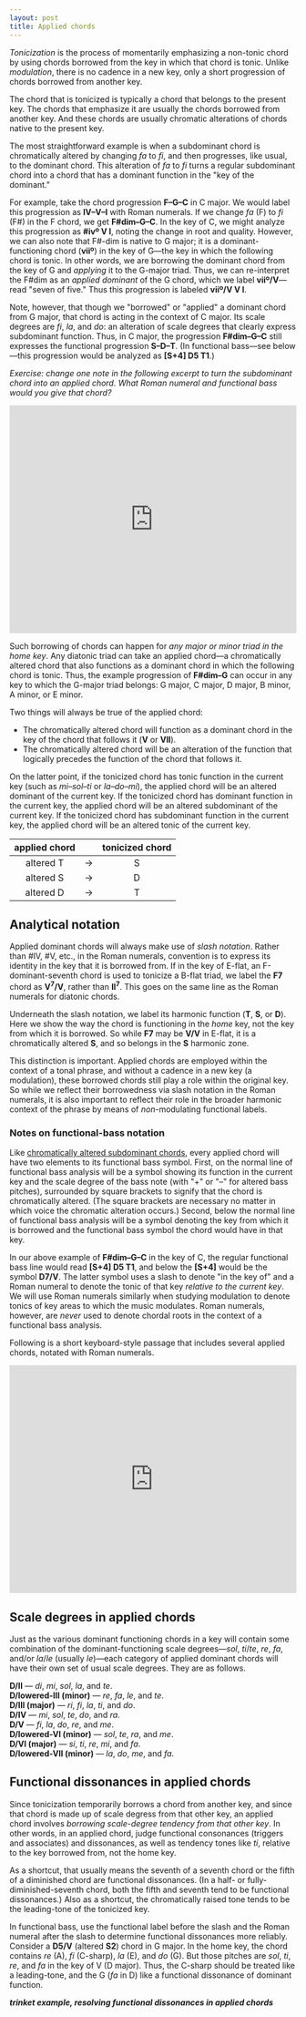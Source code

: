 ```yaml
---
layout: post
title: Applied chords
---
```


*Tonicization* is the process of momentarily emphasizing a non-tonic chord by using chords borrowed from the key in which that chord is tonic. Unlike *modulation*, there is no cadence in a new key, only a short progression of chords borrowed from another key. 

The chord that is tonicized is typically a chord that belongs to the present key. The chords that emphasize it are usually the chords borrowed from another key. And these chords are usually chromatic alterations of chords native to the present key. 

The most straightforward example is when a subdominant chord is chromatically altered by changing *fa* to *fi*, and then progresses, like usual, to the dominant chord. This alteration of *fa* to *fi* turns a regular subdominant chord into a chord that has a dominant function in the "key of the dominant." 

For example, take the chord progression **F–G–C** in C major. We would label this progression as **IV–V–I** with Roman numerals. If we change *fa* (F) to *fi* (F\#) in the F chord, we get **F\#dim–G–C**. In the key of C, we might analyze this progression as **\#ivº V I**, noting the change in root and quality. However, we can also note that F\#-dim is native to G major; it is a dominant-functioning chord (**viiº**) in the key of G—the key in which the following chord is tonic. In other words, we are borrowing the dominant chord from the key of G and *applying* it to the G-major triad. Thus, we can re-interpret the F\#dim as an *applied dominant* of the G chord, which we label **viiº/V**—read "seven of five." Thus this progression is labeled **viiº/V V I**.

Note, however, that though we "borrowed" or "applied" a dominant chord from G major, that chord is acting in the context of C major. Its scale degrees are *fi*, *la*, and *do*: an alteration of scale degrees that clearly express subdominant function. Thus, in C major, the progression **F\#dim–G–C** still expresses the functional progression **S–D–T**. (In functional bass—see below—this progression would be analyzed as **[S+4] D5 T1**.)

*Exercise: change one note in the following excerpt to turn the subdominant chord into an applied chord. What Roman numeral and functional bass would you give that chord?*

<iframe src="https://trinket.io/embed/music/c6b5004279" width="100%" height="400" frameborder="0" marginwidth="0" marginheight="0" allowfullscreen></iframe><br/>

Such borrowing of chords can happen for *any major or minor triad in the home key*. Any diatonic triad can take an applied chord—a chromatically altered chord that also functions as a dominant chord in which the following chord is tonic. Thus, the example progression of **F\#dim–G** can occur in any key to which the G-major triad belongs: G major, C major, D major, B minor, A minor, or E minor. 

Two things will always be true of the applied chord:

- The chromatically altered chord will function as a dominant chord in the key of the chord that follows it (**V** or **VII**).  
- The chromatically altered chord will be an alteration of the function that logically precedes the function of the chord that follows it.

On the latter point, if the tonicized chord has tonic function in the current key (such as *mi–sol–ti* or *la–do–mi*), the applied chord will be an altered dominant of the current key. If the tonicized chord has dominant function in the current key, the applied chord will be an altered subdominant of the current key. If the tonicized chord has subdominant function in the current key, the applied chord will be an altered tonic of the current key.

| applied chord |   | tonicized chord |
|:----------------:|:-:|:---------------:|
|     altered T    | → | S 
|     altered S    | → | D 
|     altered D    | → | T 

Analytical notation
-------------------

Applied dominant chords will always make use of *slash notation*. Rather than #IV, #V, etc., in the Roman numerals, convention is to express its identity in the key that it is borrowed from. If in the key of E-flat, an F-dominant-seventh chord is used to tonicize a B-flat triad, we label the **F7** chord as **V<sup>7</sup>/V**, rather than **II<sup>7</sup>**. This goes on the same line as the Roman numerals for diatonic chords.

Underneath the slash notation, we label its harmonic function (**T**, **S**, or **D**). Here we show the way the chord is functioning in the *home* key, not the key from which it is borrowed. So while **F7** may be **V/V** in E-flat, it is a chromatically altered **S**, and so belongs in the **S** harmonic zone.

This distinction is important. Applied chords are employed within the context of a tonal phrase, and without a cadence in a new key (a modulation), these borrowed chords still play a role within the original key. So while we reflect their borrowedness via slash notation in the Roman numerals, it is also important to reflect their role in the broader harmonic context of the phrase by means of *non*-modulating functional labels.

### Notes on functional-bass notation

Like [chromatically altered subdominant chords][alteredSubdominants], every applied chord will have two elements to its functional bass symbol. First, on the normal line of functional bass analysis will be a symbol showing its function in the current key and the scale degree of the bass note (with "+" or "–" for altered bass pitches), surrounded by square brackets to signify that the chord is chromatically altered. (The square brackets are necessary no matter in which voice the chromatic alteration occurs.) Second, below the normal line of functional bass analysis will be a symbol denoting the key from which it is borrowed and the functional bass symbol the chord would have in that key. 

In our above example of **F\#dim–G–C** in the key of C, the regular functional bass line would read **[S+4] D5 T1**, and below the **[S+4]** would be the symbol **D7/V**. The latter symbol uses a slash to denote "in the key of" and a Roman numeral to denote the tonic of that key *relative to the current key*. We will use Roman numerals similarly when studying modulation to denote tonics of key areas to which the music modulates. Roman numerals, however, are *never* used to denote chordal roots in the context of a functional bass analysis. 

Following is a short keyboard-style passage that includes several applied chords, notated with Roman numerals.

<iframe src="https://trinket.io/embed/music/45c20d9624" width="100%" height="400" frameborder="0" marginwidth="0" marginheight="0" allowfullscreen></iframe><br/>

## Scale degrees in applied chords

Just as the various dominant functioning chords in a key will contain some combination of the dominant-functioning scale degrees—*sol*, *ti*/*te*, *re*, *fa*, and/or *la*/*le* (usually *le*)—each category of applied dominant chords will have their own set of usual scale degrees. They are as follows. 

**D/II** — *di*, *mi*, *sol*, *la*, and *te*.  
**D/lowered-III (minor)** — *re*, *fa*, *le*, and *te*.  
**D/III (major)** — *ri*, *fi*, *la*, *ti*, and *do*.  
**D/IV** — *mi*, *sol*, *te*, *do*, and *ra*.  
**D/V** — *fi*, *la*, *do*, *re*, and *me*.  
**D/lowered-VI (minor)** — *sol*, *te*, *ra*, and *me*.  
**D/VI (major)** — *si*, *ti*, *re*, *mi*, and *fa*.  
**D/lowered-VII (minor)** — *la*, *do*, *me*, and *fa*.


## Functional dissonances in applied chords

Since tonicization temporarily borrows a chord from another key, and since that chord is made up of scale degress from that other key, an applied chord involves *borrowing scale-degree tendency from that other key*. In other words, in an applied chord, judge functional consonances (triggers and associates) and dissonances, as well as tendency tones like *ti*, relative to the key borrowed from, not the home key.

As a shortcut, that usually means the seventh of a seventh chord or the fifth of a diminished chord are functional dissonances. (In a half- or fully-diminished-seventh chord, both the fifth and seventh tend to be functional dissonances.) Also as a shortcut, the chromatically raised tone tends to be the leading-tone of the tonicized key.

In functional bass, use the functional label before the slash and the Roman numeral after the slash to determine functional dissonances more reliably. Consider a **D5/V** (altered **S2**) chord in G major. In the home key, the chord contains *re* (A), *fi* (C-sharp), *la* (E), and *do* (G). But those pitches are *sol*, *ti*, *re*, and *fa* in the key of V (D major). Thus, the C-sharp should be treated like a leading-tone, and the G (*fa* in D) like a functional dissonance of dominant function.

***trinket example, resolving functional dissonances in applied chords***


[D7ofV]: Graphics/D7ofV.png
[alteredSubdominants]: alteredSubdominants.html
[appliedBassLine]: Graphics/appliedChordBassLine.png
